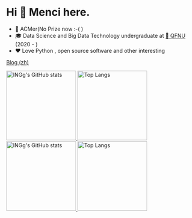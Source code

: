 # Hi 👋 Menci here.

* 🎈 ACMer(No Prize now :-(  )
* 🎓 Data Science and Big Data Technology undergraduate at [🏫 QFNU](https://www.qfnu.edu.cn/) (2020 - )
* ❤️ Love Python , open source software and other interesting

[Blog (zh)](http://blog.ingwebsite.cn/)

<a href="https://github-readme-stats-one-bice.vercel.app/api?username=INGg&show_icons=true&include_all_commits=true&role=OWNER,ORGANIZATION_MEMBER#gh-light-mode-only" target="_blank">
  <img src="https://github-readme-stats-one-bice.vercel.app/api?username=INGg&show_icons=true&include_all_commits=true&role=OWNER,ORGANIZATION_MEMBER#gh-light-mode-only" alt="INGg's GitHub stats" height="185px">
</a>
<a href="https://github-readme-stats-one-bice.vercel.app/api/top-langs/?username=INGg&layout=compact&langs_count=8&include_all_commits=true&role=OWNER,ORGANIZATION_MEMBER#gh-light-mode-only">
  <img src="https://github-readme-stats-one-bice.vercel.app/api/top-langs/?username=INGg&layout=compact&langs_count=8&include_all_commits=true&role=OWNER,ORGANIZATION_MEMBER#gh-light-mode-only" alt="Top Langs" height="185px">
</a>

<a href="https://github-readme-stats-one-bice.vercel.app/api?username=INGg&theme=calm&show_icons=true&include_all_commits=true&role=OWNER,ORGANIZATION_MEMBER#gh-dark-mode-only" target="_blank">
  <img src="https://github-readme-stats-one-bice.vercel.app/api?username=INGg&theme=calm&show_icons=true&include_all_commits=true&role=OWNER,ORGANIZATION_MEMBER#gh-dark-mode-only" alt="INGg's GitHub stats" height="185px">
</a>
<a href="https://github-readme-stats-one-bice.vercel.app/api/top-langs/?username=INGg&theme=calm&layout=compact&langs_count=8&include_all_commits=true&role=OWNER,ORGANIZATION_MEMBER#gh-dark-mode-only">
  <img src="https://github-readme-stats-one-bice.vercel.app/api/top-langs/?username=INGg&theme=calm&layout=compact&langs_count=8&include_all_commits=true&role=OWNER,ORGANIZATION_MEMBER#gh-dark-mode-only" alt="Top Langs" height="185px">
</a>
